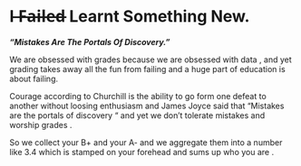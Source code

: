 # I ̶F̶̶a̶̶i̶̶l̶̶e̶̶d̶ Learnt Something New.

_**“Mistakes Are The Portals Of Discovery.”**_

We are obsessed with grades because we are obsessed with data , and yet grading takes away all the fun from failing and a huge part of education is about failing.

Courage according to Churchill is the ability to go form one defeat to another without loosing enthusiasm and James Joyce said that “Mistakes are the portals of discovery “ and yet we don’t tolerate mistakes and worship grades .

So we collect your B+ and your A- and we aggregate them into a number like 3.4 which is stamped on your forehead and sums up who you are .
